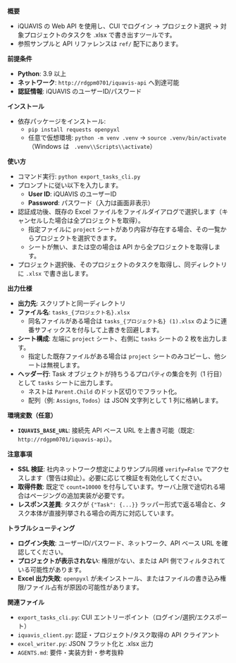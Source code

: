 **概要**
- iQUAVIS の Web API を使用し、CUI でログイン → プロジェクト選択 → 対象プロジェクトのタスクを .xlsx で書き出すツールです。
- 参照サンプルと API リファレンスは `ref/` 配下にあります。

**前提条件**
- **Python**: 3.9 以上
- **ネットワーク**: `http://rdgpm0701/iquavis-api` へ到達可能
- **認証情報**: iQUAVIS のユーザーID/パスワード

**インストール**
- 依存パッケージをインストール:
  - `pip install requests openpyxl`
  - 任意で仮想環境: `python -m venv .venv` → `source .venv/bin/activate`（Windows は ` .venv\\Scripts\\activate`）

**使い方**
- コマンド実行: `python export_tasks_cli.py`
- プロンプトに従い以下を入力します。
  - **User ID**: iQUAVIS のユーザーID
  - **Password**: パスワード（入力は画面非表示）
 - 認証成功後、既存の Excel ファイルをファイルダイアログで選択します（キャンセルした場合は全プロジェクトを取得）。
   - 指定ファイルに `project` シートがあり内容が存在する場合、その一覧からプロジェクトを選択できます。
   - シートが無い、または空の場合は API から全プロジェクトを取得します。
 - プロジェクト選択後、そのプロジェクトのタスクを取得し、同ディレクトリに `.xlsx` で書き出します。

**出力仕様**
- **出力先**: スクリプトと同一ディレクトリ
- **ファイル名**: `tasks_{プロジェクト名}.xlsx`
  - 同名ファイルがある場合は `tasks_{プロジェクト名} (1).xlsx` のように連番サフィックスを付与して上書きを回避します。
- **シート構成**: 左端に `project` シート、右側に `tasks` シートの 2 枚を出力します。
  - 指定した既存ファイルがある場合は `project` シートのみコピーし、他シートは無視します。
- **ヘッダー行**: Task オブジェクトが持ちうるプロパティの集合を列（1 行目）として `tasks` シートに出力します。
  - ネストは `Parent.Child` のドット区切りでフラット化。
  - 配列（例: `Assigns`, `Todos`）は JSON 文字列として 1 列に格納します。

**環境変数（任意）**
- **`IQUAVIS_BASE_URL`**: 接続先 API ベース URL を上書き可能（既定: `http://rdgpm0701/iquavis-api`）。

**注意事項**
- **SSL 検証**: 社内ネットワーク想定によりサンプル同様 `verify=False` でアクセスします（警告は抑止）。必要に応じて検証を有効化してください。
- **取得件数**: 既定で `count=10000` を付与しています。サーバ上限で途切れる場合はページングの追加実装が必要です。
- **レスポンス差異**: タスクが `{"Task": {...}}` ラッパー形式で返る場合と、タスク本体が直接列挙される場合の両方に対応しています。

**トラブルシューティング**
- **ログイン失敗**: ユーザーID/パスワード、ネットワーク、API ベース URL を確認してください。
- **プロジェクトが表示されない**: 権限がない、または API 側でフィルタされている可能性があります。
- **Excel 出力失敗**: `openpyxl` が未インストール、またはファイルの書き込み権限/ファイル占有が原因の可能性があります。

**関連ファイル**
- `export_tasks_cli.py`: CUI エントリーポイント（ログイン/選択/エクスポート）
- `iquavis_client.py`: 認証・プロジェクト/タスク取得の API クライアント
- `excel_writer.py`: JSON フラット化と .xlsx 出力
- `AGENTS.md`: 要件・実装方針・参考抜粋
